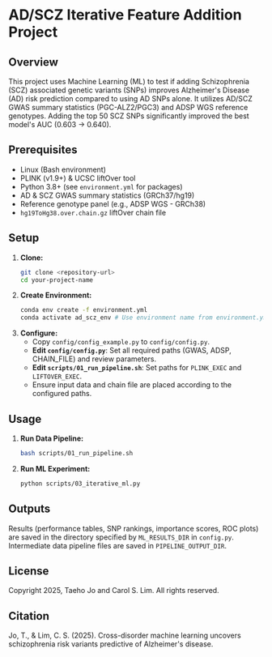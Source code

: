# AD/SCZ Iterative Feature Addition Project

## Overview

This project uses Machine Learning (ML) to test if adding Schizophrenia (SCZ) associated genetic variants (SNPs) improves Alzheimer's Disease (AD) risk prediction compared to using AD SNPs alone. It utilizes AD/SCZ GWAS summary statistics (PGC-ALZ2/PGC3) and ADSP WGS reference genotypes. Adding the top 50 SCZ SNPs significantly improved the best model's AUC (0.603 -> 0.640).

## Prerequisites

* Linux (Bash environment)
* PLINK (v1.9+) & UCSC liftOver tool
* Python 3.8+ (see `environment.yml` for packages)
* AD & SCZ GWAS summary statistics (GRCh37/hg19)
* Reference genotype panel (e.g., ADSP WGS - GRCh38)
* `hg19ToHg38.over.chain.gz` liftOver chain file

## Setup

1.  **Clone:**
    ```bash
    git clone <repository-url>
    cd your-project-name
    ```
2.  **Create Environment:**
    ```bash
    conda env create -f environment.yml
    conda activate ad_scz_env # Use environment name from environment.yml
    ```
3.  **Configure:**
    * Copy `config/config_example.py` to `config/config.py`.
    * **Edit `config/config.py`**: Set all required paths (GWAS, ADSP, CHAIN_FILE) and review parameters.
    * **Edit `scripts/01_run_pipeline.sh`**: Set paths for `PLINK_EXEC` and `LIFTOVER_EXEC`.
    * Ensure input data and chain file are placed according to the configured paths.

## Usage

1.  **Run Data Pipeline:**
    ```bash
    bash scripts/01_run_pipeline.sh
    ```
2.  **Run ML Experiment:**
    ```bash
    python scripts/03_iterative_ml.py
    ```

## Outputs

Results (performance tables, SNP rankings, importance scores, ROC plots) are saved in the directory specified by `ML_RESULTS_DIR` in `config.py`. Intermediate data pipeline files are saved in `PIPELINE_OUTPUT_DIR`.

## License

Copyright 2025, Taeho Jo and Carol S. Lim. All rights reserved.

## Citation

Jo, T., & Lim, C. S. (2025). Cross-disorder machine learning uncovers schizophrenia risk variants predictive of Alzheimer's disease.
